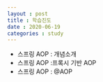 ```yaml
---
layout : post
title : 학습진도
date : 2020-06-19
categories : study
---
```

+ 스프링 AOP : 개념소개
+ 스프링 AOP :프록시 기반 AOP
+ 스프링 AOP : @AOP
